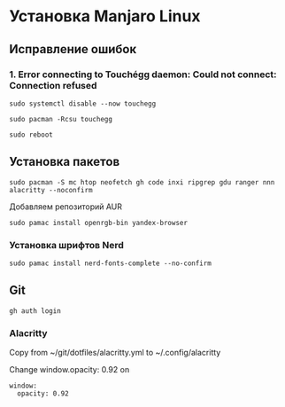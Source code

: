 # Установка Manjaro Linux

## Исправление ошибок
### 1. Error connecting to Touchégg daemon: Could not connect: Connection refused

```
sudo systemctl disable --now touchegg
```
```
sudo pacman -Rcsu touchegg
```
```
sudo reboot
```
## Установка пакетов
```
sudo pacman -S mc htop neofetch gh code inxi ripgrep gdu ranger nnn alacritty --noconfirm
```
Добавляем репозиторий AUR
```
sudo pamac install openrgb-bin yandex-browser
```
### Установка шрифтов Nerd
```
sudo pamac install nerd-fonts-complete --no-confirm 
```

## Git
```
gh auth login
```
### Alacritty
Copy from ~/git/dotfiles/alacritty.yml to ~/.config/alacritty

Change window.opacity: 0.92 on
```
window:
  opacity: 0.92
```

